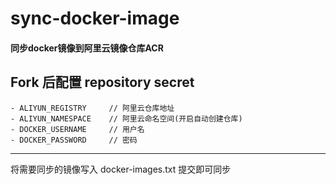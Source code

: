 # sync-docker-image
#### 同步docker镜像到阿里云镜像仓库ACR

## Fork 后配置 repository secret
    - ALIYUN_REGISTRY     // 阿里云仓库地址
    - ALIYUN_NAMESPACE    // 阿里云命名空间(开启自动创建仓库)
    - DOCKER_USERNAME     // 用户名
    - DOCKER_PASSWORD     // 密码

---

将需要同步的镜像写入 docker-images.txt 提交即可同步

